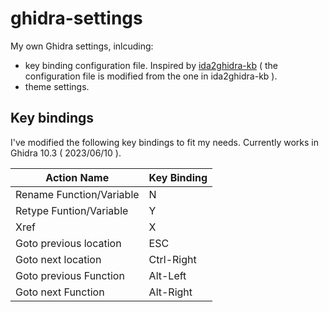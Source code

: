 # ghidra-settings
My own Ghidra settings, inlcuding:  
* key binding configuration file. Inspired by [ida2ghidra-kb](https://github.com/enovella/ida2ghidra-kb) ( the configuration file is modified from the one in ida2ghidra-kb ).  
* theme settings.

## Key bindings
I've modified the following key bindings to fit my needs. Currently works in Ghidra 10.3 ( 2023/06/10 ).  

| Action Name | Key Binding |
|---|---|
| Rename  Function/Variable | N |
| Retype Funtion/Variable | Y |
| Xref  | X |
| Goto previous location  | ESC  |
| Goto next location | Ctrl-Right  |
| Goto previous Function  | Alt-Left  |
| Goto next Function | Alt-Right  |



